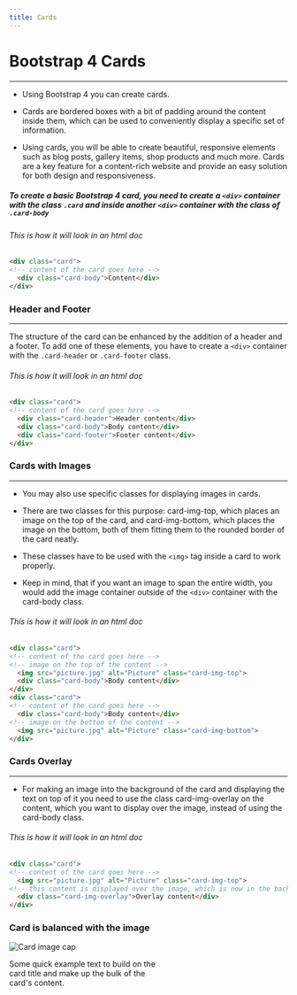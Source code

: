 ```yaml
---
title: Cards
---
```

# Bootstrap 4 Cards
------

*  Using Bootstrap 4 you can create cards.

*  Cards are bordered boxes with a bit of padding around the content inside them, which can be used to conveniently display a specific set of information.

*  Using cards, you will be able to create beautiful, responsive elements such as blog posts, gallery items, shop products and much more. Cards are a key feature for a content-rich website and provide an easy solution for both design and responsiveness.

##### To create a basic Bootstrap 4 card, you need to create a ```<div>``` container with the class ```.card``` and inside  another ```<div>``` container with the class of ```.card-body```

###### This is how it will look in an html doc

```html
<div class="card">
<!-- content of the card goes here -->
  <div class="card-body">Content</div>
</div>
```
### Header and Footer
--------

The structure of the card can be enhanced by the addition of a header and a footer. To add one of these elements, you have to create a ```<div>``` container with the ```.card-header``` or ```.card-footer``` class.

###### This is how it will look in an html doc

```html
<div class="card">
<!-- content of the card goes here -->
  <div class="card-header">Header content</div>
  <div class="card-body">Body content</div>
  <div class="card-footer">Footer content</div>
</div>
```

### Cards with Images
-----------
* You may also use specific classes for displaying images in cards.

* There are two classes for this purpose: card-img-top, which places an image on the top of the card, and card-img-bottom, which places the image on the bottom, both of them fitting them to the rounded border of the card neatly.

* These classes have to be used with the ```<img>``` tag inside a card to work properly.

* Keep in mind, that if you want an image to span the entire width, you would add the image container outside of the ```<div>``` container with the card-body class.

###### This is how it will look in an html doc


```html
<div class="card">
<!-- content of the card goes here -->
<!-- image on the top of the content -->
  <img src="picture.jpg" alt="Picture" class="card-img-top">
  <div class="card-body">Body content</div>
</div>
<div class="card">
<!-- content of the card goes here -->
  <div class="card-body">Body content</div>
<!-- image on the bottom of the content -->
  <img src="picture.jpg" alt="Picture" class="card-img-bottom"> 
</div>
```

### Cards Overlay
----
* For making an image into the background of the card and displaying the text on top of it you need to use the class card-img-overlay on the content, which you want to display over the image, instead of using the card-body class.

###### This is how it will look in an html doc

```html
<div class="card">
<!-- content of the card goes here -->
  <img src="picture.jpg" alt="Picture" class="card-img-top">
<!-- this content is displayed over the image, which is now in the background and covers the whole element -->
  <div class="card-img-overlay">Overlay content</div>
</div>
```
### Card is balanced with the image

<div class="card" style="width: 18rem;">
  <img class="card-img-top" src="..." alt="Card image cap">
  <div class="card-body">
    <p class="card-text">Some quick example text to build on the card title and make up the bulk of the card's content.</p>
  </div>
</div>
<!--You must set the image height on all cards -->

